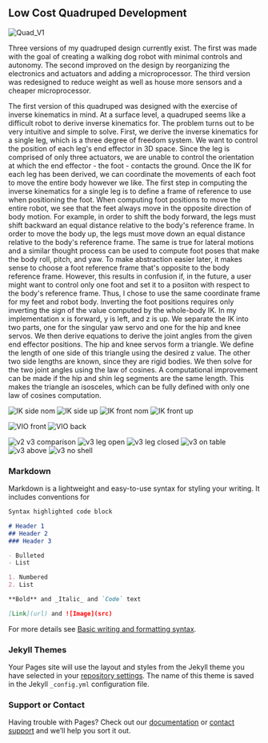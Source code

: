 ## Low Cost Quadruped Development

![Quad_V1](/Images/V1/Quadruped_V1_big.jpg)

<p>Three versions of my quadruped design currently exist. The first was made with the goal of creating a walking dog robot with minimal controls and autonomy. The second improved on the design by reorganizing the electronics and actuators and adding a microprocessor. The third version was redesigned to reduce weight as well as house more sensors and a cheaper microprocessor.</p>

<p>
  The first version of this quadruped was designed with the exercise of inverse kinematics in mind. At a surface level, a quadruped seems like a difficult robot to derive inverse kinematics for. The problem turns out to be very intuitive and simple to solve. First, we derive the inverse kinematics for a single leg, which is a three degree of freedom system. We want to control the position of each leg's end effector in 3D space. Since the leg is comprised of only three actuators, we are unable to control the orientation at which the end effector - the foot - contacts the ground.
  Once the IK for each leg has been derived, we can coordinate the movements of each foot to move the entire body however we like.
  The first step in computing the inverse kinematics for a single leg is to define a frame of reference to use when positioning the foot. When computing foot positions to move the entire robot, we see that the feet always move in the opposite direction of body motion. For example, in order to shift the body forward, the legs must shift backward an equal distance relative to the body's reference frame. In order to move the body up, the legs must move down an equal distance relative to the body's reference frame. The same is true for lateral motions and a similar thought process can be used to compute foot poses that make the body roll, pitch, and yaw. To make abstraction easier later, it makes sense to choose a foot reference frame that's opposite to the body reference frame. However, this results in confusion if, in the future, a user might want to control only one foot and set it to a posiiton with respect to the body's reference frame. Thus, I chose to use the same coordinate frame for my feet and robot body. Inverting the foot positions requires only inverting the sign of the value computed by the whole-body IK. In my implementation x is forward, y is left, and z is up.
  We separate the IK into two parts, one for the singular yaw servo and one for the hip and knee servos. We then derive equations to derive the joint angles from the given end effector positions. The hip and knee servos form a triangle. We define the length of one side of this triangle using the desired z value. The other two side lengths are known, since they are rigid bodies. We then solve for the two joint angles using the law of cosines. A computational improvement can be made if the hip and shin leg segments are the same length. This makes the triangle an isosceles, which can be fully defined with only one law of cosines computation.
</p>

![IK side nom](/Images/Others/side_nominal.PNG)
![IK side up](/Images/Others/side_up.PNG)
![IK front nom](/Images/Others/front_nom.PNG)
![IK front up](/Images/Others/front_up.PNG)

![VIO front](/Images/Dog/IMG_6395.jpg)
![VIO back](/Images/Dog/IMG_6393.jpg)

![v2 v3 comparison](/Images/Dog/v2v3.jpg)
![v3 leg open](/Images/Dog/IMG_6225.jpg)
![v3 leg closed](/Images/Dog/IMG_6227.jpg)
![v3 on table](/Images/Dog/IMG_6240.jpg)
![v3 above](/Images/Dog/IMG_6247.jpg)
![v3 no shell](/Images/Dog/IMG_6386.jpg)


### Markdown

Markdown is a lightweight and easy-to-use syntax for styling your writing. It includes conventions for

```markdown
Syntax highlighted code block

# Header 1
## Header 2
### Header 3

- Bulleted
- List

1. Numbered
2. List

**Bold** and _Italic_ and `Code` text

[Link](url) and ![Image](src)
```

For more details see [Basic writing and formatting syntax](https://docs.github.com/en/github/writing-on-github/getting-started-with-writing-and-formatting-on-github/basic-writing-and-formatting-syntax).

### Jekyll Themes

Your Pages site will use the layout and styles from the Jekyll theme you have selected in your [repository settings](https://github.com/sschoedel/Dog/settings/pages). The name of this theme is saved in the Jekyll `_config.yml` configuration file.

### Support or Contact

Having trouble with Pages? Check out our [documentation](https://docs.github.com/categories/github-pages-basics/) or [contact support](https://support.github.com/contact) and we’ll help you sort it out.
